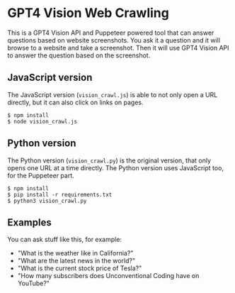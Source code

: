 # GPT4 Vision Web Crawling

This is a GPT4 Vision API and Puppeteer powered tool that can answer questions based on website screenshots. You ask it a question and it will browse to a website and take a screenshot. Then it will use GPT4 Vision API to answer the question based on the screenshot.

## JavaScript version

The JavaScript version (`vision_crawl.js`) is able to not only open a URL directly, but it can also click on links on pages.

```shell
$ npm install
$ node vision_crawl.js
```

## Python version

The Python version (`vision_crawl.py`) is the original version, that only opens one URL at a time directly. The Python version uses JavaScript too, for the Puppeteer part.

```shell
$ npm install
$ pip install -r requirements.txt
$ python3 vision_crawl.py
```

## Examples

You can ask stuff like this, for example:

- "What is the weather like in California?"
- "What are the latest news in the world?"
- "What is the current stock price of Tesla?"
- "How many subscribers does Unconventional Coding have on YouTube?"
